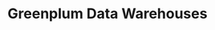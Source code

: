---
linktitle: Greenplum Data Warehouses
title: Greenplum Data Warehouses
sitemap:
  priority: 1.0
---